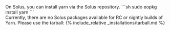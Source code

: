 <div class="install-only-stable" markdown="1">
On Solus, you can install yarn via the Solus repository.
```sh
sudo eopkg install yarn
```
</div>

<div class="install-only-rc install-only-nightly" markdown="1">
Currently, there are no Solus packages available for RC or nightly builds of Yarn. Please use the tarball:
{% include_relative _installations/tarball.md %}
</div>

